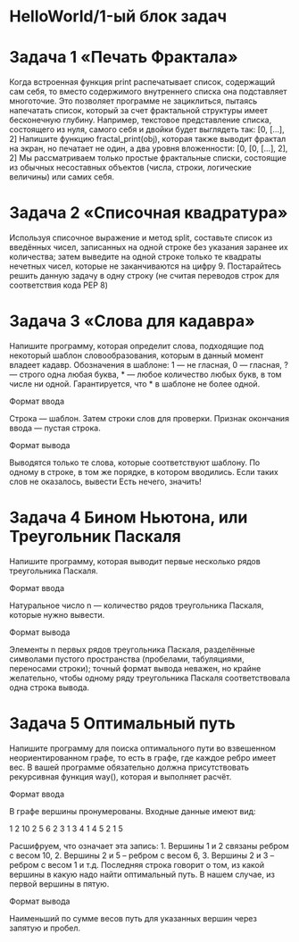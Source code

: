 # HelloWorld/1-ый блок задач
# Задача 1 «Печать Фрактала»

Когда встроенная функция print распечатывает список, содержащий сам себя, то вместо содержимого внутреннего списка она подставляет многоточие.
Это позволяет программе не зациклиться, пытаясь напечатать список, который за счет фрактальной структуры имеет бесконечную глубину.
Например, текстовое представление списка, состоящего из нуля, самого себя и двойки будет выглядеть так:
[0, [...], 2]
Напишите функцию fractal_print(obj), которая также выводит фрактал на экран, но печатает не один, а два уровня вложенности:
[0, [0, [...], 2], 2]
Мы рассматриваем только простые фрактальные списки, состоящие из обычных несоставных объектов (числа, строки, логические величины) или самих себя.

# Задача 2 «Списочная квадратура»

Используя списочное выражение и метод split, составьте список из введённых чисел, записанных на одной строке без указания заранее их количества; затем выведите на одной строке только те квадраты нечетных чисел, которые не заканчиваются на цифру 9. 
Постарайтесь решить данную задачу в одну строку (не считая переводов строк для соответствия кода PEP 8)

# Задача 3 «Слова для кадавра»

Напишите программу, которая определит слова, подходящие под некоторый шаблон словообразования, которым в данный момент владеет кадавр.
Обозначения в шаблоне: 1 — не гласная, 0 — гласная, ? — строго одна любая буква, * — любое количество любых букв, в том числе ни одной. Гарантируется, что * в шаблоне не более одной.

Формат ввода

Строка — шаблон.
Затем строки слов для проверки. Признак окончания ввода — пустая строка.

Формат вывода

Выводятся только те слова, которые соответствуют шаблону. По одному в строке, в том же порядке, в котором вводились.
Если таких слов не оказалось, вывести Есть нечего, значить!

# Задача 4 Бином Ньютона, или Треугольник Паскаля

Напишите программу, которая выводит первые несколько рядов треугольника Паскаля.

Формат ввода

Натуральное число n — количество рядов треугольника Паскаля, которые нужно вывести.

Формат вывода

Элементы n первых рядов треугольника Паскаля, разделённые символами пустого пространства (пробелами, табуляциями, переносами строки); точный формат вывода неважен, но крайне желательно, чтобы одному ряду треугольника Паскаля соответствовала одна строка вывода.

# Задача 5 Оптимальный путь

Напишите программу для поиска оптимального пути во взвешенном неориентированном графе, то есть в графе, где каждое ребро имеет вес.
В вашей программе обязательно должна присутствовать рекурсивная функция way(), которая и выполняет расчёт.

Формат ввода

В графе вершины пронумерованы.
Входные данные имеют вид:

1 2 10 
2 5 6 
2 3 1 
3 4 1 
4 5 2 
1 5

Расшифруем, что означает эта запись: 1. Вершины 1 и 2 связаны ребром с весом 10, 2. Вершины 2 и 5 – ребром с весом 6, 3. Вершины 2 и 3 – ребром с весом 1 и т.д. Последняя строка говорит о том, из какой вершины в какую надо найти оптимальный путь. В нашем случае, из первой вершины в пятую.

Формат вывода

Наименьший по сумме весов путь для указанных вершин через запятую и пробел.
